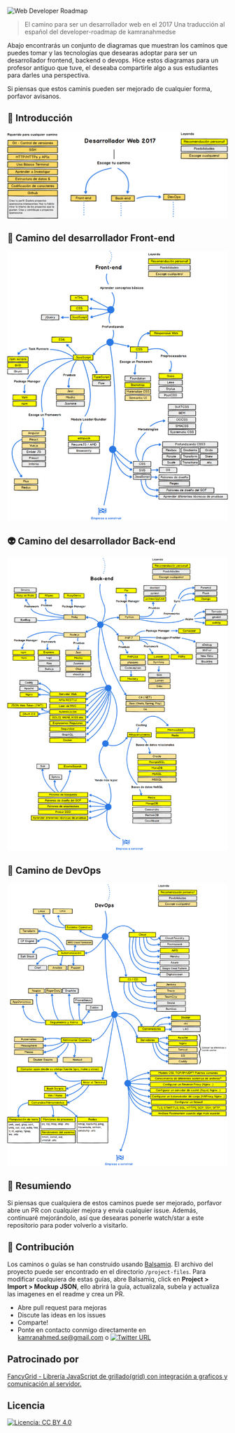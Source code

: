 ![Web Developer Roadmap](http://i.imgur.com/GyvcunJ.png)

> El camino para ser un desarrollador web en el 2017
> Una traducción al español del developer-roadmap de kamranahmedse

Abajo encontrarás un conjunto de diagramas que muestran los caminos que puedes tomar y las tecnologías que desearas adoptar para ser un desarrollador frontend, backend o devops. Hice estos diagramas para un profesor antiguo que tuve, el deseaba compartirle algo a sus estudiantes para darles una perspectiva. 

Si piensas que estos caminis pueden ser mejorado de cualquier forma, porfavor avisanos.

## 🚀 Introducción

![](https://github.com/carlosrojaso/developer-roadmap/blob/master/images/intro-map.png?raw=true)

## 🎨 Camino del desarrollador Front-end

![](https://github.com/carlosrojaso/developer-roadmap/blob/master/images/frontend-map.png?raw=true)

## 👽 Camino del desarrollador Back-end

![](https://github.com/carlosrojaso/developer-roadmap/blob/master/images/backend-map.png?raw=true)

## 👷 Camino de DevOps

![](https://github.com/carlosrojaso/developer-roadmap/blob/master/images/devops-map.png?raw=true)

## 🚦 Resumiendo

Si piensas que cualquiera de estos caminos puede ser mejorado, porfavor abre un PR con cualquier mejora y envia cualquier issue. Además, continuaré mejorándolo, así que desearas ponerle watch/star a este repositorio para poder volverlo a visitarlo.


## 👬 Contribución

Los caminos o guías se han construido usando [Balsamiq](https://balsamiq.com/products/mockups/). El archivo del proyecto puede ser encontrado en el directorio `/project-files`. Para modificar cualquiera de estas guías, abre Balsamiq, click en **Project > Import > Mockup JSON**, ello abrirá la guía, actualizala, subela y actualiza las imagenes en el readme y crea un PR.

- Abre pull request para mejoras
- Discute las ideas en los issues
- Comparte!
- Ponte en contacto conmigo directamente en kamranahmed.se@gmail.com o [![Twitter URL](https://img.shields.io/twitter/url/https/twitter.com/kamranahmedse.svg?style=social&label=Follow%20%40kamranahmedse)](https://twitter.com/kamranahmedse)

## Patrocinado por

[FancyGrid - Librería JavaScript de grillado(grid) con integración a graficos y comunicación al servidor.](http://fancygrid.com)

## Licencia

[![Licencia: CC BY 4.0](https://img.shields.io/badge/License-CC%20BY%204.0-lightgrey.svg)](https://creativecommons.org/licenses/by/4.0/)
